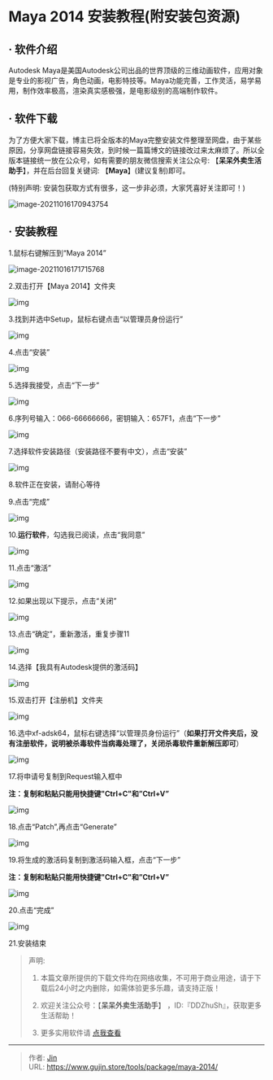 # Maya 2014 安装教程(附安装包资源)


## · 软件介绍
Autodesk Maya是美国Autodesk公司出品的世界顶级的三维动画软件，应用对象是专业的影视广告，角色动画，电影特技等。Maya功能完善，工作灵活，易学易用，制作效率极高，渲染真实感极强，是电影级别的高端制作软件。

## · 软件下载
为了方便大家下载，博主已将全版本的Maya完整安装文件整理至网盘，由于某些原因，分享网盘链接容易失效，到时候一篇篇博文的链接改过来太麻烦了。所以全版本链接统一放在公众号，如有需要的朋友微信搜索关注公众号: 【**呆呆外卖生活助手**】，并在后台回复关键词: 【**Maya**】(建议复制)即可。

(特别声明: 安装包获取方式有很多，这一步非必须，大家凭喜好关注即可！)

![image-20211016170943754](https://img.gujin.store/img/image-20211016170943754.png)

## · 安装教程

1.鼠标右键解压到“Maya 2014”

![image-20211016171715768](https://img.gujin.store/img/image-20211016171715768.png)



2.双击打开【Maya 2014】文件夹

![img](https://img.gujin.store/img/v2-d4d05f7b48f1430b080537017d5850e2_720w.png)



3.找到并选中Setup，鼠标右键点击“以管理员身份运行”

![img](https://img.gujin.store/img/v2-6b05744628e6e098ccc8445dbddb0f9c_720w.png)



4.点击“安装”

![img](https://img.gujin.store/img/v2-c209da44734bb9c3747c742603578642_720w.png)

5.选择我接受，点击“下一步”

![img](https://img.gujin.store/img/v2-c0f50efcc26ca769e8d40657b7fa8d95_720w.png)



6.序列号输入：066-66666666，密钥输入：657F1，点击“下一步”

![img](https://img.gujin.store/img/v2-dcd3518f93bdfdbf7745da5d475f1739_720w.png)

7.选择软件安装路径（安装路径不要有中文），点击“安装”

![img](https://img.gujin.store/img/v2-dfd75eb1e8652b39201f4ef619a35ec4_720w.png)

8.软件正在安装，请耐心等待

9.点击“完成”

![img](https://img.gujin.store/img/v2-175988b8f1719072f7b06c203d98cfd4_720w.png)

10.**运行软件**，勾选我已阅读，点击“我同意”

![img](https://img.gujin.store/img/v2-9c62d48cc58d1309234e9522920f859f_720w.png)

11.点击“激活”

![img](https://img.gujin.store/img/v2-69f62d37a66917397bdded68b730cf9c_720w.png)

12.如果出现以下提示，点击“关闭”

![img](https://img.gujin.store/img/v2-02ae03df6ce20210c62df42128ae4e22_720w.png)

13.点击“确定”，重新激活，重复步骤11

![img](https://img.gujin.store/img/v2-151a96f951ac377d26cd141130d73479_720w.png)

14.选择【我具有Autodesk提供的激活码】

![img](https://img.gujin.store/img/v2-f96d3ea57a22424cb1637a8f9af2c0b1_720w.png)



15.双击打开【注册机】文件夹

![img](https://img.gujin.store/img/v2-9905d0a667f4ec5fa4014fec44d320b4_720w.png)

16.选中xf-adsk64，鼠标右键选择“以管理员身份运行”（**如果打开文件夹后，没有注册软件，说明被杀毒软件当病毒处理了，关闭杀毒软件重新解压即可**）

![img](https://img.gujin.store/img/v2-3d305a24735d49649f7bd806db6fb79b_720w.png)



17.将申请号复制到Request输入框中

**注：复制和粘贴只能用快捷键"Ctrl+C"和”Ctrl+V”**

![img](https://img.gujin.store/img/v2-d1f2401d42bf0bdc3ec431fb4a97cb0f_720w.png)

18.点击“Patch”,再点击“Generate”

![img](https://img.gujin.store/img/v2-c4ba468644793adaa9012b376f82aabb_720w.png)



19.将生成的激活码复制到激活码输入框，点击“下一步”

**注：复制和粘贴只能用快捷键"Ctrl+C"和”Ctrl+V”**

![img](https://img.gujin.store/img/v2-5bd727835f59be797a348c484454287e_720w.png)



20.点击“完成”

![img](https://img.gujin.store/img/v2-ac764ed72a290cf3803beae8e75f6804_720w.png)

21.安装结束




> 声明: 
>
> 1. 本篇文章所提供的下载文件均在网络收集，不可用于商业用途，请于下载后24小时之内删除，如需体验更多乐趣，请支持正版！
>
> 2. 欢迎关注公众号：【**呆呆外卖生活助手**】 ，ID:『DDZhuSh』，获取更多生活帮助！
>
> 3. 更多实用软件请  [点我查看](/tools)

---

> 作者: [Jin](https://img.gujin.store/img/favicon.ico)  
> URL: https://www.gujin.store/tools/package/maya-2014/  

